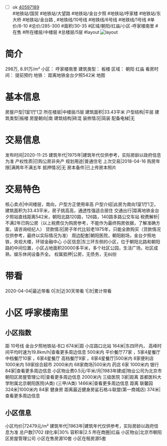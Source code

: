 - [ ] ok [40597189](https://bj.5i5j.com/ershoufang/40597189.html)  
 #地铁站/国贸 #地铁站/大望路 #地铁站/金台夕照 #地铁站/呼家楼 #地铁站/东大桥 #地铁站/金台路 ,  #地铁线/10号线 #地铁线/6号线 #地铁线/1号线
#单价/8-10 #总价/285-300 #面积/30-35   #区域/朝阳/红庙/小区-呼家楼南里 #在售 #所在楼层/中楼层 #总楼层/5层 #layout 
![layout](http://image16.5i5j.com/erp/house/4059/40597189/huxing/ffehohhpf22e7223.JPG_P5.JPG) 
# 简介 
 298万,  8.91万/m² 
小区： 呼家楼南里
建筑类型： 板楼
区域： 朝阳 红庙
看房时间： 提前预约
地铁： 距离地铁金台夕照542米 地图
# 基本信息 
 房屋户型|1室1厅1卫
所在楼层|中楼层/5层
建筑面积|33.43平米
户型结构|平层
建筑类型|板楼
房屋朝向|南
建筑结构|砖混
装修情况|简装
配备电梯|无
# 交易信息 
 发布时间|2020-11-25
建筑年代|1975年|建筑年代仅供参考，实际房龄以政府信息为准
产权性质|已购公房非央产
规划用途|普通住宅
上次交易|2018-04-16
购房年限|满两年不满五年
抵押情况|无
房本备件|已上传房本照片
# 交易特色 
 核心卖点|中间楼层，南向，户型方正使用率高
户型介绍|此房为南向1室1厅1卫，建筑面积为33.43平米，房子挑高高，通透性强适合居住
交通出行|距离地铁金台夕照站直线距离542米，朝阳北路120路，126路，140路多路公交车站
税费解析|不满2年已购公房（以上税费仅为购房参考，不能作为最终购房依据，了解准确方案，请咨询经纪人）
贷款情况|房子年代比较老1975年，只能全款购买（贷款情况仅供参考，最终以实际情况为准）
周边配套|朝阳医院，朝阳剧场，金台夕照地铁，央视大楼，环球金融中心
小区信息|东三环东侧的小区，位于朝阳北路和朝阳路的中间位置，小区占地面积20000多平米，多个社区公园，生活广场，社区成熟，娱乐休闲设备齐全。
权属抵押|公房，无债务，无纠纷
# 带看 
 2020-04-04|最近带看	 0|次|近30天带看	 1|次|累计带看
# 小区 呼家楼南里
## 小区指数 
 距 10号线 金台夕照地铁站-B口 674米|距 小庄路口北站 164米|东四环内， 高峰时间平均时速为19.8km/h|查看更多周边信息
500米内 平价餐厅77家 ，5家4星餐厅
中档餐厅10家 ，6家4星餐厅
高档餐厅9家 ，8家4星餐厅|500米内 8家便利店
1000米内 59家综合超市
2000米内 68家商场|500米内 药店 6家
1000米内 银行 84家|查看更多周边信息
小区物业费0.5元/平米/月|1983年建成|物业公司为北京市朝阳区房屋管理公司|查看更多周边信息
2000米内 三级医院 3家|距离 首都医科大学附属北京朝阳医院(A类) (三甲/A类) 1466米|查看更多周边信息
距离 联馨园 324米|1000米内 84家 健身房
距离最近健身房鲨石格斗联盟(第一商城店) 374米|查看更多周边信息
## 小区信息 
 小区均价|72479元/m²
建筑年代|1963年|建筑年代仅供参考，实际房龄以政府信息为准
总户数|1702
绿化率|30%
容积率|2.5
所在商圈|红庙
小区物业|北京市朝阳区房屋管理公司
小区在售房源10套
小区在租房源5套
